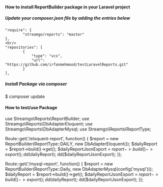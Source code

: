 #### How to install ReportBuilder package in your Laravel project ####
##### Update your composer.json file by adding the entries below #####
```
"require": {
        "streamgo/reports": "master"
},
<br/>
"repositories": [
        {
            "type": "vcs",
            "url": "https://github.com/irfanmehmood/testLaravelReports.git"
        }
],
```
##### Install Package via composer #####
$ composer update


#### How to test/use Package ####
use Streamgo\Reports\ReportBuilder;
use Streamgo\Reports\DbAdapterEloquent;
use Streamgo\Reports\DbAdapterMysql;
use Streamgo\Reports\ReportType;

Route::get('/eloquent-report', function() {
    $report = new ReportBuilder(ReportType::DAILY, new DbAdapterEloquent());
    $dailyReport = $report->build()->get();
    $dailyReportJsonExport = $report->build()->export();
    dd($dailyReport);
    dd($dailyReportJsonExport);
});

Route::get('/mysql-report', function() {
    $report = new ReportBuilder(ReportType::Daily, new DbAdapterMysql(config('mysql')));
    $dailyReport = $report->build()->get();
    $dailyReportJsonExport = $report->build()->export();
    dd($dailyReport);
    dd($dailyReportJsonExport);
});

